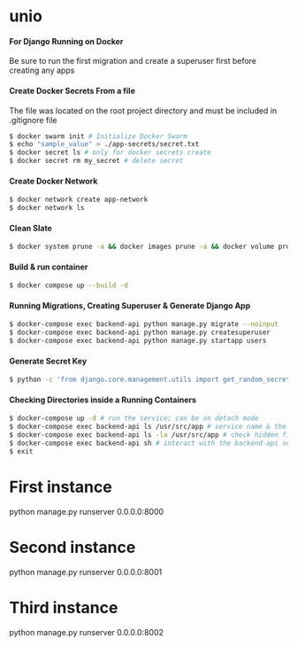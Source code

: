 # unio

#### For Django Running on Docker
Be sure to run the first migration and create a superuser first before
creating any apps 

#### Create Docker Secrets From a file
The file was located on the root project directory and must be included in .gitignore file

```bash
$ docker swarm init # Initialize Docker Swarm
$ echo "sample_value" > ./app-secrets/secret.txt
$ docker secret ls # only for docker secrets create
$ docker secret rm my_secret # delete secret
```

#### Create Docker Network

```bash
$ docker network create app-network
$ docker network ls
```

#### Clean Slate

```bash
$ docker system prune -a && docker images prune -a && docker volume prune -a
```

#### Build & run container

```bash
$ docker compose up --build -d
```

#### Running Migrations, Creating Superuser & Generate Django App

```bash
$ docker-compose exec backend-api python manage.py migrate --noinput
$ docker-compose exec backend-api python manage.py createsuperuser
$ docker-compose exec backend-api python manage.py startapp users 
```

#### Generate Secret Key

```bash
$ python -c 'from django.core.management.utils import get_random_secret_key; print(get_random_secret_key())'
```

#### Checking Directories inside a Running Containers

```bash
$ docker-compose up -d # run the service; can be on detach mode
$ docker-compose exec backend-api ls /usr/src/app # service name & the volume
$ docker-compose exec backend-api ls -la /usr/src/app # check hidden files
$ docker-compose exec backend-api sh # interact with the backend-api service environment
$ exit 
```

# First instance
python manage.py runserver 0.0.0.0:8000

# Second instance
python manage.py runserver 0.0.0.0:8001

# Third instance
python manage.py runserver 0.0.0.0:8002
